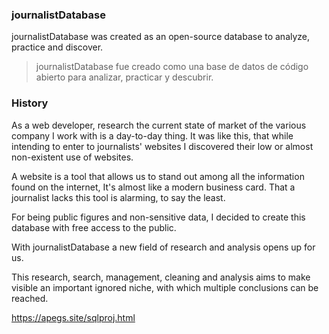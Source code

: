 ### journalistDatabase

journalistDatabase was created as an open-source database to analyze, practice and discover.

> journalistDatabase fue creado como una base de datos de código abierto para analizar, practicar y descubrir.

### History

As a web developer, research the current state of market of the various company I work with is a day-to-day thing. It was like this, that while intending to enter to journalists' websites I discovered their low or almost non-existent use of websites.

A website is a tool that allows us to stand out among all the information found on the internet, It's almost like a modern business card. That a journalist lacks this tool is alarming, to say the least.

For being public figures and non-sensitive data, I decided to create this database with free access to the public.

With journalistDatabase a new field of research and analysis opens up for us.

This research, search, management, cleaning and analysis aims to make visible an important ignored niche, with which multiple conclusions can be reached.

https://apegs.site/sqlproj.html
